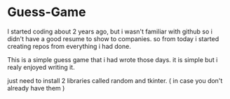# Guess-Game

I started coding about 2 years ago, but i wasn't familiar with github so i didn't have a good resume to show to companies.
so from today i started creating repos from everything i had done.

This is a simple guess game that i had wrote those days.
it is simple but i realy enjoyed writing it.


just need to install 2 libraries called random and tkinter. ( in case you don't already have them ) 
